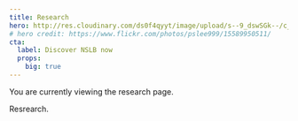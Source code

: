 ```yaml
---
title: Research
hero: http://res.cloudinary.com/ds0f4qyyt/image/upload/s--9_dswSGk--/c_scale,q_jpegmini,w_3606/v1493993513/mandaughter_izvane.jpg
# hero credit: https://www.flickr.com/photos/pslee999/15589950511/
cta:
  label: Discover NSLB now
  props:
    big: true
---
```


You are currently viewing the  research page.

Resrearch.
